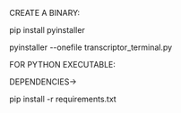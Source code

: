 CREATE A BINARY: 

pip install pyinstaller

pyinstaller --onefile transcriptor_terminal.py

FOR PYTHON EXECUTABLE: 

DEPENDENCIES-> 

pip install -r requirements.txt
